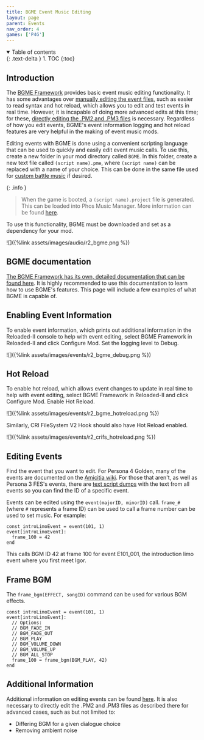 ```yaml
---
title: BGME Event Music Editing
layout: page
parent: Events
nav_order: 4
games: ['P4G']
---
```


<details open markdown="block">
  <summary>
    Table of contents
  </summary>
  {: .text-delta }
1. TOC
{:toc}
</details>


## Introduction

The [BGME Framework](https://gamebanana.com/mods/477399) provides basic event music editing functionality. It has some advantages over [manually editing the event files](event-audio-editing-pmx), such as easier to read syntax and hot reload, which allows you to edit and test events in real time. However, it is incapable of doing more advanced edits at this time; for these, [directly editing the .PM2 and .PM3 files](event-audio-editing-pmx) is necessary. Regardless of how you edit events, BGME's event information logging and hot reload features are very helpful in the making of event music mods.

Editing events with BGME is done using a convenient scripting language that can be used to quickly and easily edit event music calls. To use this, create a new folder in your mod directory called `BGME`. In this folder, create a new text file called `(script name).pme`, where `(script name)` can be replaced with a name of your choice. This can be done in the same file used for [custom battle music](/persona-modding-docs/audio/battle-music) if desired.

{: .info }
> When the game is booted, a `(script name).project` file is generated. This can be loaded into Phos Music Manager. More information can be found [here](https://t-poseratkechi.github.io/PersonaMusicScript/guides/music-manager).

To use this functionality, BGME must be downloaded and set as a dependency for your mod.

![]({%link assets/images/audio/r2_bgme.png %})

## BGME documentation

[The BGME Framework has its own, detailed documentation that can be found here](https://t-poseratkechi.github.io/PersonaMusicScript/docs). It is highly recommended to use this documentation to learn how to use BGME's features. This page will include a few examples of what BGME is capable of.

## Enabling Event Information

To enable event information, which prints out additional information in the Reloaded-II console to help with event editing, select BGME Framework in Reloaded-II and click Configure Mod. Set the logging level to Debug.

![]({%link assets/images/events/r2_bgme_debug.png %})

## Hot Reload

To enable hot reload, which allows event changes to update in real time to help with event editing, select BGME Framework in Reloaded-II and click Configure Mod. Enable Hot Reload.

![]({%link assets/images/events/r2_bgme_hotreload.png %})

Similarly, CRI FileSystem V2 Hook should also have Hot Reload enabled.

![]({%link assets/images/events/r2_crifs_hotreload.png %})

## Editing Events

Find the event that you want to edit. For Persona 4 Golden, many of the events are documented on the [Amicitia wiki](https://amicitia.miraheze.org/wiki/Persona_4_Golden/Events). For those that aren't, as well as Persona 3 FES's events, there are [text script dumps](https://drive.google.com/file/d/113DuAlmIqb8AU4xBYNuU5FDxPP3mVX67/view) with the text from all events so you can find the ID of a specific event.

Events can be edited using the `event(majorID, minorID)` call. `frame_#` (where `#` represents a frame ID) can be used to call a frame number can be used to set music. For example:

```
const introLimoEvent = event(101, 1)
event[introLimoEvent]:
  frame_100 = 42
end
```

This calls BGM ID 42 at frame 100 for event E101_001, the introduction limo event where you first meet Igor.

## Frame BGM

The `frame_bgm(EFFECT, songID)` command can be used for various BGM effects.

```
const introLimoEvent = event(101, 1)
event[introLimoEvent]:
  // Options:
  // BGM_FADE_IN
  // BGM_FADE_OUT
  // BGM_PLAY
  // BGM_VOLUME_DOWN
  // BGM_VOLUME_UP
  // BGM_ALL_STOP
  frame_100 = frame_bgm(BGM_PLAY, 42)
end
```

## Additional Information

Additional information on editing events can be found [here](event-audio-editing-pmx). It is also necessary to directly edit the .PM2 and .PM3 files as described there for advanced cases, such as but not limited to:
- Differing BGM for a given dialogue choice
- Removing ambient noise